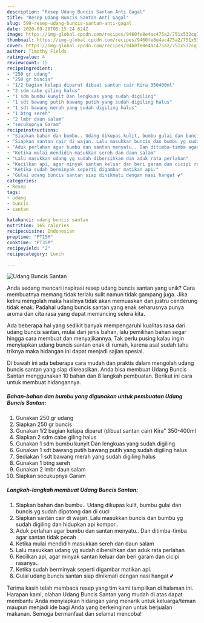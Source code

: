 ```yaml
---
description: "Resep Udang Buncis Santan Anti Gagal"
title: "Resep Udang Buncis Santan Anti Gagal"
slug: 599-resep-udang-buncis-santan-anti-gagal
date: 2020-09-28T05:15:24.624Z
image: https://img-global.cpcdn.com/recipes/9460fe8e4ac475a2/751x532cq70/udang-buncis-santan-foto-resep-utama.jpg
thumbnail: https://img-global.cpcdn.com/recipes/9460fe8e4ac475a2/751x532cq70/udang-buncis-santan-foto-resep-utama.jpg
cover: https://img-global.cpcdn.com/recipes/9460fe8e4ac475a2/751x532cq70/udang-buncis-santan-foto-resep-utama.jpg
author: Timothy Fields
ratingvalue: 4
reviewcount: 15
recipeingredient:
- "250 gr udang"
- "250 gr buncis"
- "1/2 bagian kelapa diparut dibuat santan cair Kira 350400ml"
- "2 sdm cabe giling halus"
- "1 sdm bumbu kunyit Dan lengkuas yang sudah digiling"
- "1 sdt bawang putih bawang putih yang sudah digiling halus"
- "1 sdt bawang merah yang sudah digiling halus"
- "1 btng sereh"
- "2 lmbr daun salam"
- "secukupnya Garam"
recipeinstructions:
- "Siapkan bahan dan bumbu.. Udang dikupas kulit, bumbu gulai dan buncis yg sudah dipotong dan di cuci"
- "Siapkan santan cair di wajan. Lalu masukkan buncis dan bumbu yg sudah digiling dan hidupkan api kompor.."
- "Aduk perlahan agar bumbu dan santan menyatu.. Dan ditimba-timba agar santan tidak pecah"
- "Ketika mulai mendidih masukkan sereh dan daun salam"
- "Lalu masukkan udang yg sudah dibersihkan dan aduk rata perlahan"
- "Kecilkan api, agar minyak santan keluar dan beri garam dan cicipi rasanya.."
- "Ketika sudah berminyak seperti digambar matikan api."
- "Gulai udang buncis santan siap dinikmati dengan nasi hangat 💕"
categories:
- Resep
tags:
- udang
- buncis
- santan

katakunci: udang buncis santan 
nutrition: 165 calories
recipecuisine: Indonesian
preptime: "PT15M"
cooktime: "PT35M"
recipeyield: "2"
recipecategory: Lunch

---
```



![Udang Buncis Santan](https://img-global.cpcdn.com/recipes/9460fe8e4ac475a2/751x532cq70/udang-buncis-santan-foto-resep-utama.jpg)

Anda sedang mencari inspirasi resep udang buncis santan yang unik? Cara membuatnya memang tidak terlalu sulit namun tidak gampang juga. Jika keliru mengolah maka hasilnya tidak akan memuaskan dan justru cenderung tidak enak. Padahal udang buncis santan yang enak seharusnya punya aroma dan cita rasa yang dapat memancing selera kita.



Ada beberapa hal yang sedikit banyak mempengaruhi kualitas rasa dari udang buncis santan, mulai dari jenis bahan, lalu pemilihan bahan segar hingga cara membuat dan menyajikannya. Tak perlu pusing kalau ingin menyiapkan udang buncis santan enak di rumah, karena asal sudah tahu triknya maka hidangan ini dapat menjadi sajian spesial.


Di bawah ini ada beberapa cara mudah dan praktis dalam mengolah udang buncis santan yang siap dikreasikan. Anda bisa membuat Udang Buncis Santan menggunakan 10 bahan dan 8 langkah pembuatan. Berikut ini cara untuk membuat hidangannya.

<!--inarticleads1-->

##### Bahan-bahan dan bumbu yang digunakan untuk pembuatan Udang Buncis Santan:

1. Gunakan 250 gr udang
1. Siapkan 250 gr buncis
1. Gunakan 1/2 bagian kelapa diparut (dibuat santan cair) Kira&#34; 350-400ml
1. Siapkan 2 sdm cabe giling halus
1. Gunakan 1 sdm bumbu kunyit Dan lengkuas yang sudah digiling
1. Gunakan 1 sdt bawang putih bawang putih yang sudah digiling halus
1. Sediakan 1 sdt bawang merah yang sudah digiling halus
1. Gunakan 1 btng sereh
1. Gunakan 2 lmbr daun salam
1. Siapkan secukupnya Garam




<!--inarticleads2-->

##### Langkah-langkah membuat Udang Buncis Santan:

1. Siapkan bahan dan bumbu.. Udang dikupas kulit, bumbu gulai dan buncis yg sudah dipotong dan di cuci
1. Siapkan santan cair di wajan. Lalu masukkan buncis dan bumbu yg sudah digiling dan hidupkan api kompor..
1. Aduk perlahan agar bumbu dan santan menyatu.. Dan ditimba-timba agar santan tidak pecah
1. Ketika mulai mendidih masukkan sereh dan daun salam
1. Lalu masukkan udang yg sudah dibersihkan dan aduk rata perlahan
1. Kecilkan api, agar minyak santan keluar dan beri garam dan cicipi rasanya..
1. Ketika sudah berminyak seperti digambar matikan api.
1. Gulai udang buncis santan siap dinikmati dengan nasi hangat 💕




Terima kasih telah membaca resep yang tim kami tampilkan di halaman ini. Harapan kami, olahan Udang Buncis Santan yang mudah di atas dapat membantu Anda menyiapkan hidangan yang menarik untuk keluarga/teman maupun menjadi ide bagi Anda yang berkeinginan untuk berjualan makanan. Semoga bermanfaat dan selamat mencoba!
